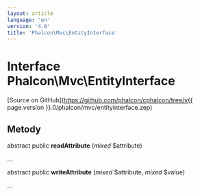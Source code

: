 ```yaml
---
layout: article
language: 'en'
version: '4.0'
title: 'Phalcon\Mvc\EntityInterface'
---
```

# Interface **Phalcon\Mvc\EntityInterface**

[Source on GitHub](https://github.com/phalcon/cphalcon/tree/v{{ page.version }}.0/phalcon/mvc/entityinterface.zep)

## Metody

abstract public **readAttribute** (*mixed* $attribute)

...

abstract public **writeAttribute** (*mixed* $attribute, *mixed* $value)

...